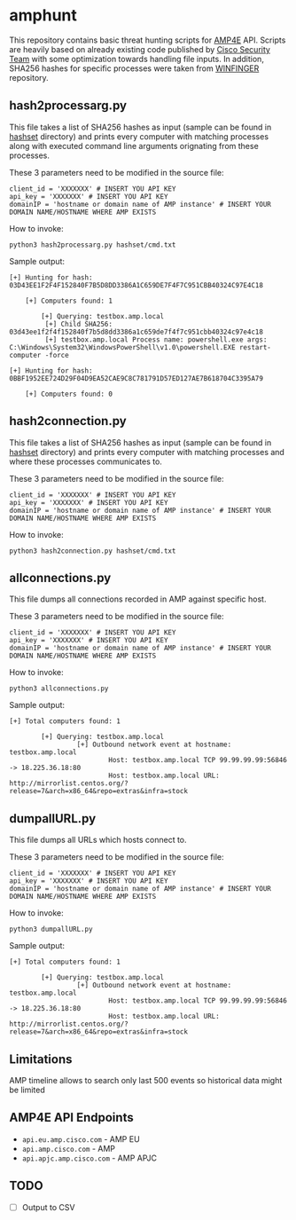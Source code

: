 # amphunt

This repository contains basic threat hunting scripts for [AMP4E](https://www.cisco.com/c/en/us/products/security/advanced-malware-protection/index.html) API. Scripts are heavily based on already existing code published by [Cisco Security Team](https://github.com/CiscoSecurity/) with some optimization towards handling file inputs. In addition, SHA256 hashes for specific processes were taken from [WINFINGER](https://github.com/op7ic/WINFINGER) repository. 

## hash2processarg.py

This file takes a list of SHA256 hashes as input (sample can be found in [hashset](hashset/) directory) and prints every computer with matching processes along with executed command line arguments orignating from these processes.

These 3 parameters need to be modified in the source file:

```
client_id = 'XXXXXXX' # INSERT YOU API KEY
api_key = 'XXXXXXX' # INSERT YOU API KEY
domainIP = 'hostname or domain name of AMP instance' # INSERT YOUR DOMAIN NAME/HOSTNAME WHERE AMP EXISTS
```

How to invoke:
```
python3 hash2processarg.py hashset/cmd.txt
```

Sample output:
```
[+] Hunting for hash: 03D43EE1F2F4F152840F7B5D8DD3386A1C659DE7F4F7C951CBB40324C97E4C18

	[+] Computers found: 1

		[+] Querying: testbox.amp.local
		 [+] Child SHA256: 03d43ee1f2f4f152840f7b5d8dd3386a1c659de7f4f7c951cbb40324c97e4c18
		 [+] testbox.amp.local Process name: powershell.exe args: C:\Windows\System32\WindowsPowerShell\v1.0\powershell.EXE restart-computer -force

[+] Hunting for hash: 0BBF1952EE724D29F04D9EA52CAE9C8C781791D57ED127AE7B618704C3395A79

	[+] Computers found: 0

```

## hash2connection.py

This file takes a list of SHA256 hashes as input (sample can be found in [hashset](hashset/) directory) and prints every computer with matching processes and where these processes communicates to.

These 3 parameters need to be modified in the source file:

```
client_id = 'XXXXXXX' # INSERT YOU API KEY
api_key = 'XXXXXXX' # INSERT YOU API KEY
domainIP = 'hostname or domain name of AMP instance' # INSERT YOUR DOMAIN NAME/HOSTNAME WHERE AMP EXISTS
```

How to invoke:
```
python3 hash2connection.py hashset/cmd.txt
```

## allconnections.py

This file dumps all connections recorded in AMP against specific host.

These 3 parameters need to be modified in the source file:

```
client_id = 'XXXXXXX' # INSERT YOU API KEY
api_key = 'XXXXXXX' # INSERT YOU API KEY
domainIP = 'hostname or domain name of AMP instance' # INSERT YOUR DOMAIN NAME/HOSTNAME WHERE AMP EXISTS
```

How to invoke:
```
python3 allconnections.py
```

Sample output:
```
[+] Total computers found: 1

        [+] Querying: testbox.amp.local
                 [+] Outbound network event at hostname: testbox.amp.local
                         Host: testbox.amp.local TCP 99.99.99.99:56846 -> 18.225.36.18:80
                         Host: testbox.amp.local URL: http://mirrorlist.centos.org/?release=7&arch=x86_64&repo=extras&infra=stock
```

## dumpallURL.py

This file dumps all URLs which hosts connect to.

These 3 parameters need to be modified in the source file:

```
client_id = 'XXXXXXX' # INSERT YOU API KEY
api_key = 'XXXXXXX' # INSERT YOU API KEY
domainIP = 'hostname or domain name of AMP instance' # INSERT YOUR DOMAIN NAME/HOSTNAME WHERE AMP EXISTS
```

How to invoke:
```
python3 dumpallURL.py
```

Sample output:
```
[+] Total computers found: 1

        [+] Querying: testbox.amp.local
                 [+] Outbound network event at hostname: testbox.amp.local
                         Host: testbox.amp.local TCP 99.99.99.99:56846 -> 18.225.36.18:80
                         Host: testbox.amp.local URL: http://mirrorlist.centos.org/?release=7&arch=x86_64&repo=extras&infra=stock
```

## Limitations

AMP timeline allows to search only last 500 events so historical data might be limited


## AMP4E API Endpoints 
- ```api.eu.amp.cisco.com``` - AMP EU 
- ```api.amp.cisco.com``` - AMP
- ```api.apjc.amp.cisco.com``` - AMP APJC
## TODO

- [ ] Output to CSV

